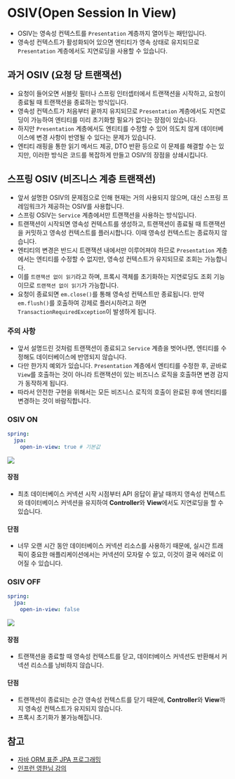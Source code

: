 # OSIV(Open Session In View)

- OSIV는 영속성 컨텍스트를 `Presentation` 계층까지 열어두는 패턴입니다.
- 영속성 컨텍스트가 활성화되어 있으면 엔티티가 영속 상태로 유지되므로 `Presentation` 계층에서도 지연로딩을 사용할 수 있습니다.

## 과거 OSIV (요청 당 트랜잭션)

- 요청이 들어오면 서블릿 필터나 스프링 인터셉터에서 트랜잭션을 시작하고, 요청이 종료될 때 트랜잭션을 종료하는 방식입니다.
- 영속성 컨텍스트가 처음부터 끝까지 유지되므로 `Presentation` 계층에서도 지연로딩이 가능하여 엔티티를 미리 초기화할 필요가 없다는 장점이 있습니다.
- 하지만 `Presentation` 계층에서도 엔티티를 수정할 수 있어 의도치 않게 데이터베이스에 변경 사항이 반영될 수 있다는 문제가 있습니다.
- 엔티티 래핑을 통한 읽기 메서드 제공, DTO 반환 등으로 이 문제를 해결할 수는 있지만, 이러한 방식은 코드를 복잡하게 만들고 OSIV의 장점을 상쇄시킵니다.

## 스프링 OSIV (비즈니스 계층 트랜잭션)

- 앞서 설명한 OSIV의 문제점으로 인해 현재는 거의 사용되지 않으며, 대신 스프링 프레임워크가 제공하는 OSIV를 사용합니다.
- 스프링 OSIV는 `Service` 계층에서만 트랜잭션을 사용하는 방식입니다.
- 트랜잭션이 시작되면 영속성 컨텍스트를 생성하고, 트랜잭션이 종료될 때 트랜잭션을 커밋하고 영속성 컨텍스트를 플러시합니다. 이때 영속성 컨텍스트는 종료하지 않습니다.
- 엔티티의 변경은 반드시 트랜잭션 내에서만 이루어져야 하므로 `Presentation` 계층에서는 엔티티를 수정할 수 없지만, 영속성 컨텍스트가 유지되므로 조회는 가능합니다.
- 이를 `트랜잭션 없이 읽기`라고 하며, 프록시 객체를 초기화하는 지연로딩도 조회 기능이므로 `트랜잭션 없이 읽기`가 가능합니다.
- 요청이 종료되면 `em.close()`를 통해 영속성 컨텍스트만 종료됩니다. 만약 `em.flush()`를 호출하여 강제로 플러시하려고 하면 `TransactionRequiredException`이 발생하게 됩니다.

### 주의 사항

- 앞서 설명드린 것처럼 트랜잭션이 종료되고 `Service` 계층을 벗어나면, 엔티티를 수정해도 데이터베이스에 반영되지 않습니다.
- 다만 한가지 예외가 있습니다. `Presentation` 계층에서 엔티티를 수정한 후, 곧바로 `View`를 호출하는 것이 아니라 트랜잭션이 있는 비즈니스 로직을 호출하면 변경 감지가 동작하게 됩니다.
- 따라서 안전한 구현을 위해서는 모든 비즈니스 로직의 호출이 완료된 후에 엔티티를 변경하는 것이 바람직합니다.

### OSIV ON

```yaml
spring:
  jpa:
    open-in-view: true # 기본값
```

<img src="https://github.com/user-attachments/assets/7d07743d-d35b-438a-9b57-5b7368c2d031"><br>

#### 장점

- 최초 데이터베이스 커넥션 시작 시점부터 API 응답이 끝날 때까지 영속성 컨텍스트와 데이터베이스 커넥션을 유지하여 **Controller**와 **View**에서도 지연로딩을 할 수 있습니다.

#### 단점

- 너무 오랜 시간 동안 데이터베이스 커넥션 리소스를 사용하기 때문에, 실시간 트래픽이 중요한 애플리케이션에서는 커넥션이 모자랄 수 있고, 이것이 결국 에러로 이어질 수 있습니다.

### OSIV OFF

```yaml
spring:
  jpa:
    open-in-view: false
```

<img src="https://github.com/user-attachments/assets/29106bf8-fec2-4fe9-aeee-6e790cec89a2"><br>

#### 장점

- 트랜잭션을 종료할 때 영속성 컨텍스트를 닫고, 데이터베이스 커넥션도 반환해서 커넥션 리소스를 낭비하지 않습니다.

#### 단점

- 트랜잭션이 종료되는 순간 영속성 컨텍스트를 닫기 때문에, **Controller**와 **View**까지 영속성 컨텍스트가 유지되지 않습니다.
- 프록시 초기화가 불가능해집니다.

## 참고

- [자바 ORM 표준 JPA 프로그래밍](https://www.yes24.com/product/goods/19040233)
- [인프런 영한님 강의](https://www.inflearn.com/course/%EC%8A%A4%ED%94%84%EB%A7%81%EB%B6%80%ED%8A%B8-JPA-API%EA%B0%9C%EB%B0%9C-%EC%84%B1%EB%8A%A5%EC%B5%9C%EC%A0%81%ED%99%94)